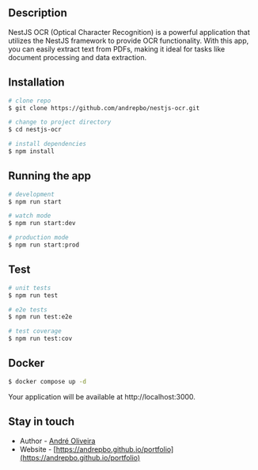 ## Description

NestJS OCR (Optical Character Recognition) is a powerful application that utilizes the NestJS framework to provide OCR functionality. With this app, you can easily extract text from PDFs, making it ideal for tasks like document processing and data extraction.

## Installation

```bash
# clone repo
$ git clone https://github.com/andrepbo/nestjs-ocr.git

# change to project directory
$ cd nestjs-ocr

# install dependencies
$ npm install
```

## Running the app

```bash
# development
$ npm run start

# watch mode
$ npm run start:dev

# production mode
$ npm run start:prod
```

## Test

```bash
# unit tests
$ npm run test

# e2e tests
$ npm run test:e2e

# test coverage
$ npm run test:cov
```

## Docker

```bash
$ docker compose up -d
```

Your application will be available at http://localhost:3000.

## Stay in touch

- Author - [André Oliveira](https://www.linkedin.com/in/andrepbo)
- Website - [https://andrepbo.github.io/portfolio](https://andrepbo.github.io/portfolio)
